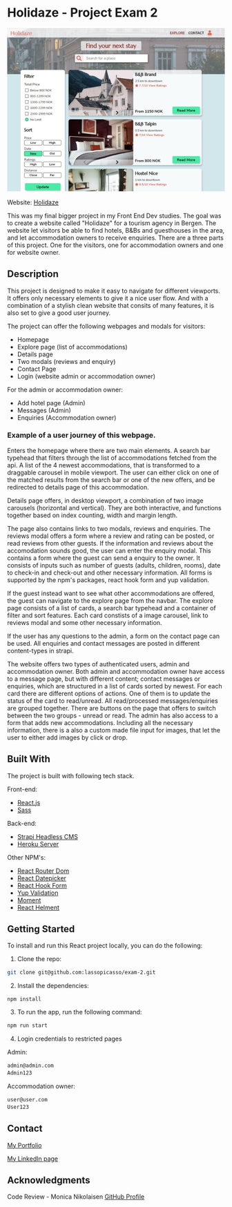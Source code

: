 # Holidaze - Project Exam 2

![Explore | Holidaze](/src/img/holidaze.jpg?raw=true "Explore | Holidaze")

Website: [Holidaze](https://holidays.netlify.app)

This was my final bigger project in my Front End Dev studies.
The goal was to create a website called "Holidaze" for a tourism agency in Bergen.
The website let visitors be able to find hotels, B&Bs and guesthouses in the area, and let accommodation owners to receive enquiries.
There are a three parts of this project. One for the visitors, one for accommodation owners and one for website owner.

## Description

This project is designed to make it easy to navigate for different viewports. It offers only necessary elements to give it a nice user flow. And with a combination of a stylish clean website that consits of many features, it is also set to give a good user journey.

The project can offer the following webpages and modals for visitors:

- Homepage
- Explore page (list of accommodations)
- Details page
- Two modals (reviews and enquiry)
- Contact Page
- Login (website admin or accommodation owner)

For the admin or accommodation owner:

- Add hotel page (Admin)
- Messages (Admin)
- Enquiries (Accommodation owner)

### Example of a user journey of this webpage.

Enters the homepage where there are two main elements. A search bar typehead that filters through the list of accommodations fetched from the api. A list of the 4 newest accommodations, that is transformed to a draggable carousel in mobile viewport. The user can either click on one of the matched results from the search bar or one of the new offers, and be redirected to details page of this accommodation.

Details page offers, in desktop viewport, a combination of two image carousels (horizontal and vertical). They are both interactive, and functions together based on index counting, width and margin length.

The page also contains links to two modals, reviews and enquiries.
The reviews modal offers a form where a review and rating can be posted, or read reviews from other guests.
If the information and reviews about the accomodation sounds good, the user can enter the enquiry modal. This contains a form where the guest can send a enquiry to the owner. It consists of inputs such as number of guests (adults, children, rooms), date to check-in and check-out and other necessary information. All forms is supported by the npm's packages, react hook form and yup validation.

If the guest instead want to see what other accommodations are offered, the guest can navigate to the explore page from the navbar.
The explore page consists of a list of cards, a search bar typehead and a container of filter and sort features. Each card constists of a image carousel, link to reviews modal and some other necessary information.

If the user has any questions to the admin, a form on the contact page can be used. All enquiries and contact messages are posted in different content-types in strapi.

The website offers two types of authenticated users, admin and accommodation owner. Both admin and accommodation owner have access to a message page, but with different content; contact messages or enquiries, which are structured in a list of cards sorted by newest. For each card there are different options of actions. One of them is to update the status of the card to read/unread. All read/processed messages/enquiries are grouped together. There are buttons on the page that offers to switch between the two groups - unread or read.
The admin has also access to a form that adds new accommodations. Including all the necessary information, there is a also a custom made file input for images, that let the user to either add images by click or drop.

## Built With

The project is built with following tech stack.

Front-end:

- [React.js](https://reactjs.org/)
- [Sass](https://sass-lang.com/)

Back-end:

- [Strapi Headless CMS](https://strapi.io/)
- [Heroku Server](https://dashboard.heroku.com/)

Other NPM's:

- [React Router Dom](https://www.npmjs.com/package/react-router-dom)
- [React Datepicker](https://reactdatepicker.com/)
- [React Hook Form](https://react-hook-form.com/)
- [Yup Validation](https://www.npmjs.com/package/yup)
- [Moment](https://momentjs.com/)
- [React Helment](https://www.npmjs.com/package/react-helmet-async)

## Getting Started

To install and run this React project locally, you can do the following:

1. Clone the repo:

```bash
git clone git@github.com:lassopicasso/exam-2.git
```

2. Install the dependencies:

```
npm install
```

3. To run the app, run the following command:

```bash
npm run start
```

4. Login credentials to restricted pages

Admin:

```bash
admin@admin.com
Admin123
```

Accommodation owner:

```bash
user@user.com
User123
```

## Contact

[My Portfolio](https://lars-walderhaug.netlify.app)

[My LinkedIn page](https://www.linkedin.com/in/lars-walderhaug-5924a349/)

## Acknowledgments

Code Review - Monica Nikolaisen [GitHub Profile](https://github.com/mmunkvold)
